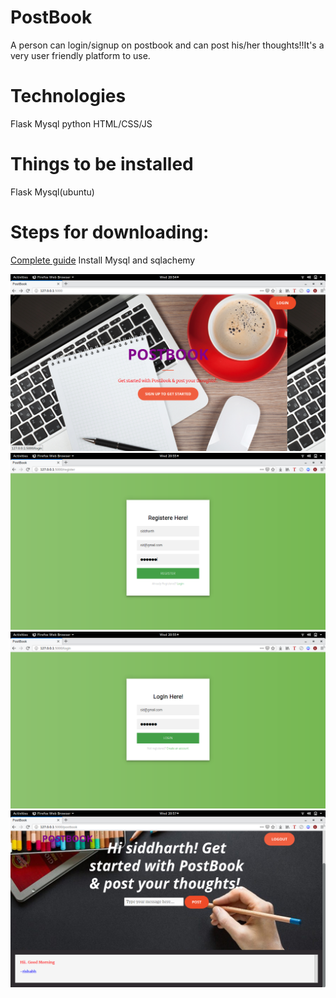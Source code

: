 # PostBook
A person can login/signup on postbook and can post his/her thoughts!!It's a very user friendly platform to use.

# Technologies
 Flask
 Mysql
 python
 HTML/CSS/JS
 
 # Things to be installed
 Flask
 Mysql(ubuntu)
 
 # Steps for downloading:
 [Complete guide](http://flask.pocoo.org/docs/0.12/installation/)
 Install Mysql and sqlachemy
 
 ![screenshots](https://github.com/tarunsinghal97/PostBook/blob/master/Screenshot%20from%202019-01-09%2020-54-47.png)
 ![screenshots](https://github.com/tarunsinghal97/PostBook/blob/master/project/Screenshot%20from%202019-01-09%2020-55-26.png)
 ![screenshot](https://github.com/tarunsinghal97/PostBook/blob/master/project/Screenshot%20from%202019-01-09%2020-55-43.png)
 ![screenshot](https://github.com/tarunsinghal97/PostBook/blob/master/project/Screenshot%20from%202019-01-09%2020-57-06.png)
